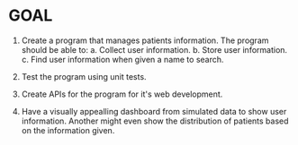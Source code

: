 # GOAL
1. Create a program that manages patients information.
The program should be able to:
a. Collect user information.
b. Store user information.
c. Find user information when given a name to search.

2. Test the program using unit tests.

3. Create APIs for the program for it's web development.

4. Have a visually appealling dashboard from simulated data to show user information.
Another might even show the distribution of patients based on the information given.